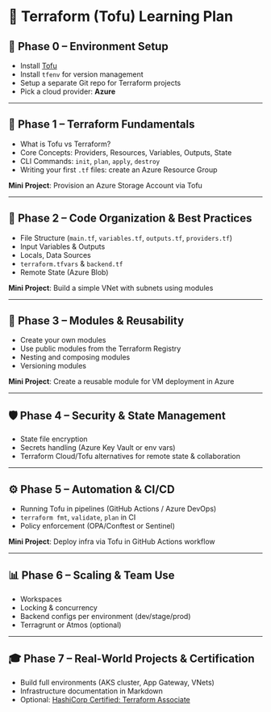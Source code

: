 # 🧱 Terraform (Tofu) Learning Plan

## 🔰 Phase 0 – Environment Setup
- Install [Tofu](https://opentofu.org)
- Install `tfenv` for version management
- Setup a separate Git repo for Terraform projects
- Pick a cloud provider: **Azure**

---

## 📗 Phase 1 – Terraform Fundamentals
- What is Tofu vs Terraform?
- Core Concepts: Providers, Resources, Variables, Outputs, State
- CLI Commands: `init`, `plan`, `apply`, `destroy`
- Writing your first `.tf` files: create an Azure Resource Group

**Mini Project**: Provision an Azure Storage Account via Tofu

---

## 🧩 Phase 2 – Code Organization & Best Practices
- File Structure (`main.tf`, `variables.tf`, `outputs.tf`, `providers.tf`)
- Input Variables & Outputs
- Locals, Data Sources
- `terraform.tfvars` & `backend.tf`
- Remote State (Azure Blob)

**Mini Project**: Build a simple VNet with subnets using modules

---

## 🧱 Phase 3 – Modules & Reusability
- Create your own modules
- Use public modules from the Terraform Registry
- Nesting and composing modules
- Versioning modules

**Mini Project**: Create a reusable module for VM deployment in Azure

---

## 🛡️ Phase 4 – Security & State Management
- State file encryption
- Secrets handling (Azure Key Vault or env vars)
- Terraform Cloud/Tofu alternatives for remote state & collaboration

---

## ⚙️ Phase 5 – Automation & CI/CD
- Running Tofu in pipelines (GitHub Actions / Azure DevOps)
- `terraform fmt`, `validate`, `plan` in CI
- Policy enforcement (OPA/Conftest or Sentinel)

**Mini Project**: Deploy infra via Tofu in GitHub Actions workflow

---

## 📊 Phase 6 – Scaling & Team Use
- Workspaces
- Locking & concurrency
- Backend configs per environment (dev/stage/prod)
- Terragrunt or Atmos (optional)

---

## 🎓 Phase 7 – Real-World Projects & Certification
- Build full environments (AKS cluster, App Gateway, VNets)
- Infrastructure documentation in Markdown
- Optional: [HashiCorp Certified: Terraform Associate](https://developer.hashicorp.com/certification/terraform-associate)
